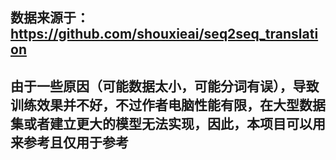 ## 数据来源于：https://github.com/shouxieai/seq2seq_translation
## 由于一些原因（可能数据太小，可能分词有误），导致训练效果并不好，不过作者电脑性能有限，在大型数据集或者建立更大的模型无法实现，因此，本项目可以用来参考且仅用于参考
